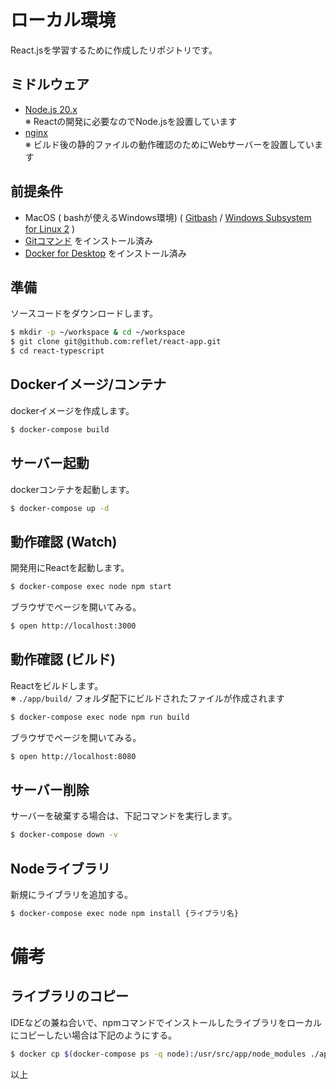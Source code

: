 # ローカル環境 #

React.jsを学習するために作成したリポジトリです。

## ミドルウェア ##

* [Node.js 20.x](https://nodejs.jp/)  
  ※ Reactの開発に必要なのでNode.jsを設置しています  
* [nginx](https://nginx.org/en/)  
  ※ ビルド後の静的ファイルの動作確認のためにWebサーバーを設置しています  

## 前提条件 ##
* MacOS ( bashが使えるWindows環境)
  ( [Gitbash](https://gitforwindows.org) / [Windows Subsystem for Linux 2](https://docs.microsoft.com/ja-jp/windows/wsl/install-win10) )
* [Gitコマンド](https://git-scm.com) をインストール済み
* [Docker for Desktop](https://hub.docker.com/editions/community/docker-ce-desktop-mac) をインストール済み

## 準備 ##

ソースコードをダウンロードします。

```bash
$ mkdir -p ~/workspace & cd ~/workspace
$ git clone git@github.com:reflet/react-app.git
$ cd react-typescript
```

## Dockerイメージ/コンテナ ##

dockerイメージを作成します。

```bash
$ docker-compose build
```

## サーバー起動 ##

dockerコンテナを起動します。

```bash
$ docker-compose up -d
```

## 動作確認 (Watch) ##

開発用にReactを起動します。

```bash
$ docker-compose exec node npm start
```

ブラウザでページを開いてみる。

```bash
$ open http://localhost:3000
```

## 動作確認 (ビルド) ##

Reactをビルドします。  
※ `./app/build/` フォルダ配下にビルドされたファイルが作成されます  

```bash
$ docker-compose exec node npm run build
```

ブラウザでページを開いてみる。

```bash
$ open http://localhost:8080
```

## サーバー削除 ##

サーバーを破棄する場合は、下記コマンドを実行します。

```bash
$ docker-compose down -v
```

## Nodeライブラリ ##

新規にライブラリを追加する。

```bash
$ docker-compose exec node npm install {ライブラリ名}
```

# 備考 #
## ライブラリのコピー ##

IDEなどの兼ね合いで、npmコマンドでインストールしたライブラリをローカルにコピーしたい場合は下記のようにする。

```bash
$ docker cp $(docker-compose ps -q node):/usr/src/app/node_modules ./app/
```

以上  
